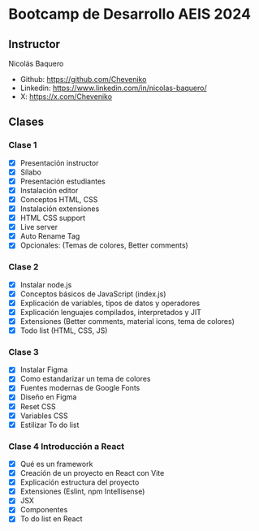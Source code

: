 # Bootcamp de Desarrollo AEIS 2024

## Instructor

Nicolás Baquero

- Github: https://github.com/Cheveniko
- Linkedin: https://www.linkedin.com/in/nicolas-baquero/
- X: https://x.com/Cheveniko

## Clases

### Clase 1

- [x] Presentación instructor
- [x] Sílabo
- [x] Presentación estudiantes
- [x] Instalación editor
- [x] Conceptos HTML, CSS
- [x] Instalación extensiones
- [x] HTML CSS support
- [x] Live server
- [x] Auto Rename Tag
- [x] Opcionales: (Temas de colores, Better comments)

### Clase 2

- [x] Instalar node.js
- [x] Conceptos básicos de JavaScript (index.js)
- [x] Explicación de variables, tipos de datos y operadores
- [x] Explicación lenguajes compilados, interpretados y JIT
- [x] Extensiones (Better comments, material icons, tema de colores)
- [x] Todo list (HTML, CSS, JS)

### Clase 3

- [x] Instalar Figma
- [x] Como estandarizar un tema de colores
- [x] Fuentes modernas de Google Fonts
- [x] Diseño en Figma
- [x] Reset CSS
- [x] Variables CSS
- [x] Estilizar To do list

### Clase 4 Introducción a React

- [x] Qué es un framework
- [x] Creación de un proyecto en React con Vite
- [x] Explicación estructura del proyecto
- [x] Extensiones (Eslint, npm Intellisense)
- [x] JSX
- [x] Componentes
- [x] To do list en React
